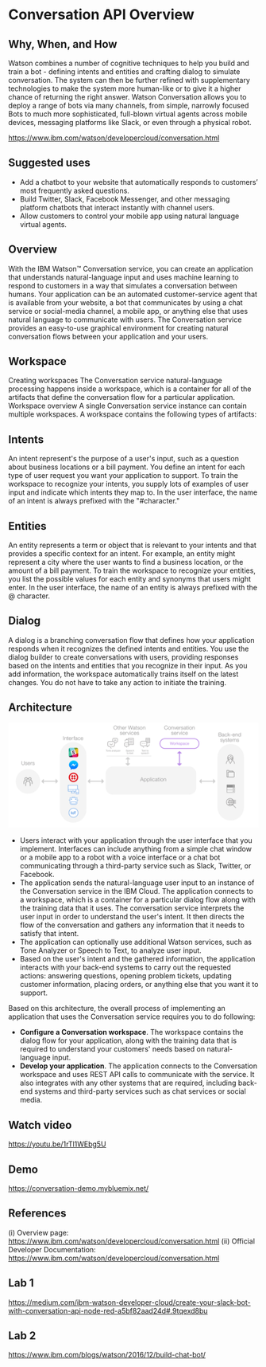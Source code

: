 # Conversation API Overview

## Why, When, and How

Watson combines a number of cognitive techniques to help you build and train a bot - defining intents and entities and crafting dialog to simulate conversation. The system can then be further refined with supplementary technologies to make the system more human-like or to give it a higher chance of returning the right answer. Watson Conversation allows you to deploy a range of bots via many channels, from simple, narrowly focused Bots to much more sophisticated, full-blown virtual agents across mobile devices, messaging platforms like Slack, or even through a physical robot.

https://www.ibm.com/watson/developercloud/conversation.html

## Suggested uses

* Add a chatbot to your website that automatically responds to customers’ most frequently asked questions.
* Build Twitter, Slack, Facebook Messenger, and other messaging platform chatbots that interact instantly with channel users.
* Allow customers to control your mobile app using natural language virtual agents.

## Overview
With the IBM Watson™ Conversation service, you can create an application that understands natural-language input and uses machine learning to respond to customers in a way that simulates a conversation between humans. Your application can be an automated customer-service agent that is available from your website, a bot that communicates by using a chat service or social-media channel, a mobile app, or anything else that uses natural language to communicate with users. The Conversation service provides an easy-to-use graphical environment for creating natural conversation flows between your application and your users.

## Workspace
Creating workspaces
The Conversation service natural-language processing happens inside a workspace, which is a container for all of the artifacts that define the conversation flow for a particular application.
Workspace overview
A single Conversation service instance can contain multiple workspaces. A workspace contains the following types of artifacts:

## Intents
An intent represent's the purpose of a user's input, such as a question about business locations or a bill payment. You define an intent for each type of user request you want your application to support. To train the workspace to recognize your intents, you supply lots of examples of user input and indicate which intents they map to. In the user interface, the name of an intent is always prefixed with the "#character."

## Entities
An entity represents a term or object that is relevant to your intents and that provides a specific context for an intent. For example, an entity might represent a city where the user wants to find a business location, or the amount of a bill payment. To train the workspace to recognize your entities, you list the possible values for each entity and synonyms that users might enter. In the user interface, the name of an entity is always prefixed with the @ character.

## Dialog
A dialog is a branching conversation flow that defines how your application responds when it recognizes the defined intents and entities. You use the dialog builder to create conversations with users, providing responses based on the intents and entities that you recognize in their input.
As you add information, the workspace automatically trains itself on the latest changes. You do not have to take any action to initiate the training.

## Architecture

![Architecture](./conversation_arch_overview.png)
* Users interact with your application through the user interface that you implement. Interfaces can include anything from a simple chat window or a mobile app to a robot with a voice interface or a chat bot communicating through a third-party service such as Slack, Twitter, or Facebook.
* The application sends the natural-language user input to an instance of the Conversation service in the IBM Cloud. The application connects to a workspace, which is a container for a particular dialog flow along with the training data that it uses. The conversation service interprets the user input in order to understand the user's intent. It then directs the flow of the conversation and gathers any information that it needs to satisfy that intent.
* The application can optionally use additional Watson services, such as Tone Analyzer or Speech to Text, to analyze user input.
* Based on the user's intent and the gathered information, the application interacts with your back-end systems to carry out the requested actions: answering questions, opening problem tickets, updating customer information, placing orders, or anything else that you want it to support.

Based on this architecture, the overall process of implementing an application that uses the Conversation service requires you to do following:
* **Configure a Conversation workspace**. The workspace contains the dialog flow for your application, along with the training data that is required to understand your customers' needs based on natural-language input.
* **Develop your application**. The application connects to the Conversation workspace and uses REST API calls to communicate with the service. It also integrates with any other systems that are required, including back-end systems and third-party services such as chat services or social media.

## Watch video
https://youtu.be/1rTl1WEbg5U

## Demo
https://conversation-demo.mybluemix.net/

## References
(i)  Overview page: https://www.ibm.com/watson/developercloud/conversation.html
(ii) Official Developer Documentation: https://www.ibm.com/watson/developercloud/conversation.html

## Lab 1
https://medium.com/ibm-watson-developer-cloud/create-your-slack-bot-with-conversation-api-node-red-a5bf82aad24d#.9tqexd8bu

## Lab 2
https://www.ibm.com/blogs/watson/2016/12/build-chat-bot/
